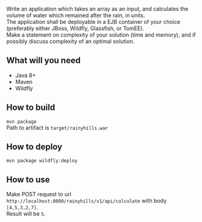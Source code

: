 Write an application which takes an array as an input, and calculates the volume of water
which remained after the rain, in units.  
The application shall be deployable in a EJB container of your choice  
(preferably either JBoss, Wildfly, Glassfish, or TomEE).  
Make a statement on complexity of your solution (time and memory), and if possibly
discuss complexity of an optimal solution.

## What will you need
* Java 8+
* Maven
* Wildfly

## How to build
`mvn package`  
Path to artifact is `target/rainyhills.war`

## How to deploy
`mvn package wildfly:deploy`

## How to use
Make POST request to url
`http://localhost:8080/rainyhills/v1/api/calculate` with body `[4,5,3,2,7]`.  
Result will be `5`.